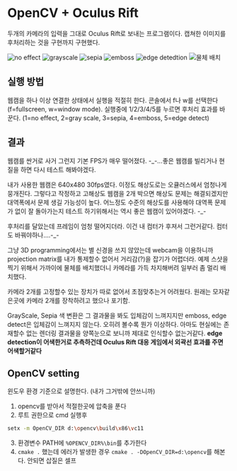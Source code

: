 # OpenCV + Oculus Rift
두개의 카메라의 입력을 그대로 Oculus Rift로 보내는 프로그램이다. 캡쳐한 이미지를 후처리하는 것을 구현까지 구현했다.

![no effect](https://raw.github.com/shipduck/haruna/master/document/no_effect.jpg)
![grayscale](https://raw.github.com/shipduck/haruna/master/document/gray_scale.jpg)
![sepia](https://raw.github.com/shipduck/haruna/master/document/sepia.jpg)
![emboss](https://raw.github.com/shipduck/haruna/master/document/emboss.jpg)
![edge detedtion](https://raw.github.com/shipduck/haruna/master/document/edge_detect.jpg)
![물체 배치](https://raw.github.com/shipduck/haruna/master/document/object_pos.jpg)

## 실행 방법
웹캠을 하나 이상 연결한 상태에서 실행을 적절히 한다. 콘솔에서 f나 w를 선택한다(f=fullscreen, w=window mode). 
실행중에 1/2/3/4/5를 누르면 후처리 효과를 바꾼다. (1=no effect, 2=gray scale, 3=sepia, 4=emboss, 5=edge detect)

## 결과
웹캠를 싼거로 사거 그런지 기본 FPS가 매우 떨어졌다. -_-...좋은 웹캠를 빌리거나 현질을 하면 다시 테스트 해봐야겠다.

내가 사용한 웹캠은 640x480 30fps였다. 이정도 해상도로는 오큘러스에서 엄청나게 뭉개진다. 
그렇다고 작정하고 고해상도 웹캠을 2개 박으면 해상도 문제는 해결되겠지만 대역폭에서 문제 생길 가능성이 높다.
어느정도 수준의 해상도를 사용해야 대역폭 문제가 없이 잘 돌아가는지 테스트 하기위해서는 역시 좋은 웹캠이 있어야겠다. -_-

후처리를 달았는데 프레임이 엄청 떨어지더라. 이건 내 컴터가 후져서 그런거같다. 컴터도 바꿔야하나....-_-

그냥 3D programming에서는 별 신경을 쓰지 않았는데 webcam을 이용하니까 
projection matrix를 내가 통제할수 없어서 거리감(?)을 잡기가 어렵더라.
예제 스샷을 찍기 위해서 가까이에 물체를 배치했더니 카메라를 가득 차지해버려 일부러 좀 멀리 배치했다. 

카메라 2개를 고정할수 있는 장치가 따로 없어서 초점맞추는거 어려웠다. 
원래는 모자같은곳에 카메라 2개를 장착하려고 했으나 포기함.

GrayScale, Sepia 색 변환은 그 결과물을 봐도 입체감이 느껴지지만 emboss, edge detect은 입체감이 느껴지지 않는다. 
오히려 볼수록 뭔가 이상하다. 아마도 현실에는 존재할수 없는 렌더링 결과물을 양쪽눈으로 보니까 제대로 인식할수 없는거같다.
**edge detection이 어색한거로 추측하건데 Oculus Rift 대응 게임에서 외곽선 효과를 주면 어색할거같다**

## OpenCV setting
윈도우 환경 기준으로 설명한다. (내가 그거밖에 안쓰니까)

1. opencv를 받아서 적절한곳에 압축을 푼다
2. 루트 권한으로 cmd 실행후
```sh
setx -m OpenCV_DIR d:\opencv\build\x86\vc11
```
3. 환경변수 PATH에 ```%OPENCV_DIR%\bin```를 추가한다
3. ```cmake .``` 했는데 에러가 발생한 경우 ```cmake . -DOpenCV_DIR=d:\opencv```를 해본다. 안되면 삽질은 셀프

